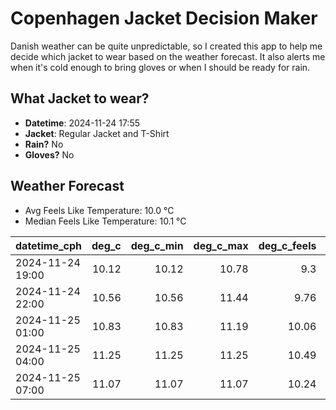 
# Copenhagen Jacket Decision Maker

Danish weather can be quite unpredictable, so I created this app to help me decide which jacket to wear based on the weather forecast. 
It also alerts me when it's cold enough to bring gloves or when I should be ready for rain.

## What Jacket to wear?

- **Datetime**: 2024-11-24 17:55
- **Jacket**: Regular Jacket and T-Shirt
- **Rain?** No
- **Gloves?** No

## Weather Forecast
- Avg Feels Like Temperature: 10.0 °C
- Median Feels Like Temperature: 10.1 °C

| datetime_cph     |   deg_c |   deg_c_min |   deg_c_max |   deg_c_feels | weather   | wind   | rain   |
|:-----------------|--------:|------------:|------------:|--------------:|:----------|:-------|:-------|
| 2024-11-24 19:00 |   10.12 |       10.12 |       10.78 |          9.3  | Clouds    | High   | None   |
| 2024-11-24 22:00 |   10.56 |       10.56 |       11.44 |          9.76 | Clouds    | High   | None   |
| 2024-11-25 01:00 |   10.83 |       10.83 |       11.19 |         10.06 | Clouds    | High   | None   |
| 2024-11-25 04:00 |   11.25 |       11.25 |       11.25 |         10.49 | Clouds    | High   | None   |
| 2024-11-25 07:00 |   11.07 |       11.07 |       11.07 |         10.24 | Clouds    | High   | None   |
        
